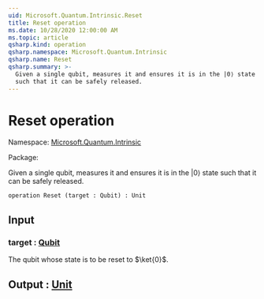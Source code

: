 ```yaml
---
uid: Microsoft.Quantum.Intrinsic.Reset
title: Reset operation
ms.date: 10/28/2020 12:00:00 AM
ms.topic: article
qsharp.kind: operation
qsharp.namespace: Microsoft.Quantum.Intrinsic
qsharp.name: Reset
qsharp.summary: >-
  Given a single qubit, measures it and ensures it is in the |0⟩ state
  such that it can be safely released.
---
```


# Reset operation

Namespace: [Microsoft.Quantum.Intrinsic](xref:Microsoft.Quantum.Intrinsic)

Package: [](https://nuget.org/packages/)


Given a single qubit, measures it and ensures it is in the |0⟩ statesuch that it can be safely released.

```qsharp
operation Reset (target : Qubit) : Unit
```


## Input

### target : [Qubit](xref:microsoft.quantum.lang-ref.qubit)

The qubit whose state is to be reset to $\ket{0}$.



## Output : [Unit](xref:microsoft.quantum.lang-ref.unit)

